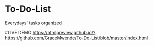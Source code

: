 # To-Do-List
Everydays' tasks organized

#LIVE DEMO
https://htmlpreview.github.io/?https://github.com/GraceMwende/To-Do-List/blob/master/index.html
